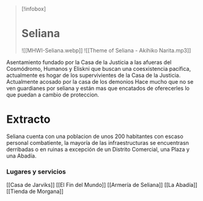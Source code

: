 >[!infobox]
># Seliana
>![[MHWI-Seliana.webp]]
>![[Theme of Seliana - Akihiko Narita.mp3]]



Asentamiento fundado por la Casa de la Justicia a las afueras del Cosmódromo, Humanos y Eliskni que buscan una coesxistencia pacífica, actualmente es hogar de los supervivientes de la Casa de la Justicia.
Actualmente acosado por la casa de los demonios
Hace mucho que no se ven guardianes por seliana y están mas que encatados de oferecerles lo que puedan a cambio de proteccion.

# Extracto

Seliana cuenta con una poblacion de unos 200 habitantes con escaso personal combatiente, la mayoría de las infraestructuras se encuentrasn derribadas o en ruinas a excepción de un Distrito Comercial, una Plaza y una Abadía.

### Lugares y servicios
[[Casa de Jarviks]]
[[El Fin del Mundo]]
[[Armería de Seliana]]
[[La Abadía]]
[[Tienda de Morgana]]

